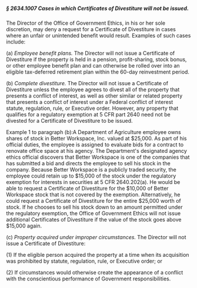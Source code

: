 ##### § 2634.1007 Cases in which Certificates of Divestiture will not be issued. #####

The Director of the Office of Government Ethics, in his or her sole discretion, may deny a request for a Certificate of Divestiture in cases where an unfair or unintended benefit would result. Examples of such cases include:

(a) *Employee benefit plans.* The Director will not issue a Certificate of Divestiture if the property is held in a pension, profit-sharing, stock bonus, or other employee benefit plan and can otherwise be rolled over into an eligible tax-deferred retirement plan within the 60-day reinvestment period.

(b) *Complete divestiture.* The Director will not issue a Certificate of Divestiture unless the employee agrees to divest all of the property that presents a conflict of interest, as well as other similar or related property that presents a conflict of interest under a Federal conflict of interest statute, regulation, rule, or Executive order. However, any property that qualifies for a regulatory exemption at 5 CFR part 2640 need not be divested for a Certificate of Divestiture to be issued.

Example 1 to paragraph (b):A Department of Agriculture employee owns shares of stock in Better Workspace, Inc. valued at $25,000. As part of his official duties, the employee is assigned to evaluate bids for a contract to renovate office space at his agency. The Department's designated agency ethics official discovers that Better Workspace is one of the companies that has submitted a bid and directs the employee to sell his stock in the company. Because Better Workspace is a publicly traded security, the employee could retain up to $15,000 of the stock under the regulatory exemption for interests in securities at 5 CFR 2640.202(a). He would be able to request a Certificate of Divestiture for the $10,000 of Better Workspace stock that is not covered by the exemption. Alternatively, he could request a Certificate of Divestiture for the entire $25,000 worth of stock. If he chooses to sell his stock down to an amount permitted under the regulatory exemption, the Office of Government Ethics will not issue additional Certificates of Divestiture if the value of the stock goes above $15,000 again.

(c) *Property acquired under improper circumstances.* The Director will not issue a Certificate of Divestiture:

(1) If the eligible person acquired the property at a time when its acquisition was prohibited by statute, regulation, rule, or Executive order; or

(2) If circumstances would otherwise create the appearance of a conflict with the conscientious performance of Government responsibilities.